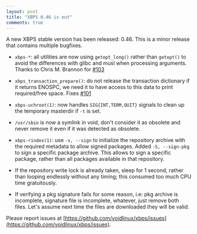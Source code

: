 ```yaml
---
layout: post
title: "XBPS 0.46 is out"
comments: true
---
```


A new XBPS stable version has been released: 0.46. This is a minor release
that contains multiple bugfixes.

* `xbps-*`: all utilities are now using `getopt_long()` rather than `getopt()`
to avoid the differences with glibc and musl when processing arguments.
Thanks to Chris M. Brannon for [#103](https://github.com/voidlinux/xbps/pull/103)

* `xbps_transaction_prepare()`: do not release the transaction dictionary
if it returns ENOSPC, we need it to have access to this data to print
required/free space. Fixes [#101](https://github.com/voidlinux/xbps/issues/101)

* `xbps-uchroot(1)`: now handles `SIG{INT,TERM,QUIT}` signals to clean up the
temporary masterdir if `-t` is set.

* `/usr/sbin` is now a symlink in void, don't consider it as obsolete and never
remove it even if it was detected as obsolete.

* `xbps-rindex(1)`: use `-s, --sign` to initialize the repository archive
with the required metadata to allow signed packages. Added `-S, --sign-pkg`
to sign a specific package archive. This allows to sign a specific package,
rather than all packages available in that repository.

* If the repository write lock is already taken, sleep for 1 second, rather
than looping endlessly without any timing; this consumed too much CPU time
gratuitously.

* If verifying a pkg signature fails for some reason, i.e: pkg archive is incomplete,
signature file is incomplete, whatever, just remove both files. Let's assume
next time the files are downloaded they will be valid.

Please report issues at
[https://github.com/voidlinux/xbps/issues](https://github.com/voidlinux/xbps/issues).
